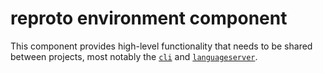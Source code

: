 # reproto environment component

This component provides high-level functionality that needs to be shared between projects, most
notably the [`cli`] and [`languageserver`].

[`cli`]: ../../cli
[`languageserver`]: ../languageserver
